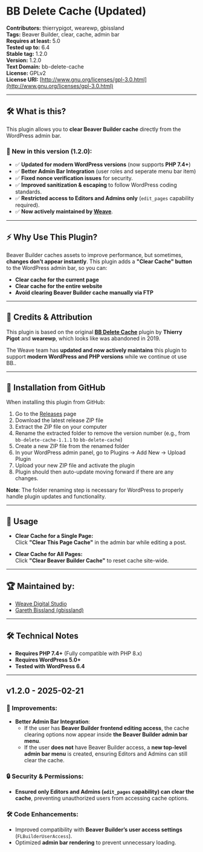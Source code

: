 # BB Delete Cache (Updated)

**Contributors:** thierrypigot, wearewp, gbissland  
**Tags:** Beaver Builder, clear, cache, admin bar  
**Requires at least:** 5.0  
**Tested up to:** 6.4  
**Stable tag:** 1.2.0  
**Version:** 1.2.0  
**Text Domain:** bb-delete-cache  
**License:** GPLv2  
**License URI:** [http://www.gnu.org/licenses/gpl-3.0.html](http://www.gnu.org/licenses/gpl-3.0.html)  

---

## 🛠 What is this?

This plugin allows you to **clear Beaver Builder cache** directly from the WordPress admin bar.  

### 🚀 New in this version (1.2.0):
- ✅ **Updated for modern WordPress versions** (now supports **PHP 7.4+**)
- ✅ **Better Admin Bar Integration**  (user roles and seperate menu bar item)
- ✅ **Fixed nonce verification issues** for security.  
- ✅ **Improved sanitization & escaping** to follow WordPress coding standards.
- ✅ **Restricted access to Editors and Admins only** (`edit_pages` capability required).  
- ✅ **Now actively maintained by [Weave](https://github.com/weavedigitalstudio/)**.  

---

## ⚡️ Why Use This Plugin?

Beaver Builder caches assets to improve performance, but sometimes, **changes don’t appear instantly**. This plugin adds a **"Clear Cache" button** to the WordPress admin bar, so you can:  

- **Clear cache for the current page**  
- **Clear cache for the entire website**  
- **Avoid clearing Beaver Builder cache manually via FTP**  

---

## 🔄 Credits & Attribution

This plugin is based on the original **[BB Delete Cache](https://wordpress.org/plugins/bb-delete-cache/)** plugin by **Thierry Pigot** and **wearewp**, which looks like was abandoned in 2019.  

The Weave team has **updated and now actively maintains** this plugin to support **modern WordPress and PHP versions** while we continue ot use BB..

---

## 🔧 Installation from GitHub

When installing this plugin from GitHub:

1. Go to the [Releases](https://github.com/weavedigitalstudio/bb-delete-cache/releases) page
2. Download the latest release ZIP file
3. Extract the ZIP file on your computer
4. Rename the extracted folder to remove the version number
   (e.g., from `bb-delete-cache-1.1.1` to `bb-delete-cache`)
5. Create a new ZIP file from the renamed folder
6. In your WordPress admin panel, go to Plugins → Add New → Upload Plugin
7. Upload your new ZIP file and activate the plugin
8. Plugin should then auto-update moving forward if there are any changes.

**Note**: The folder renaming step is necessary for WordPress to properly handle plugin updates and functionality.

---

## 📌 Usage

- **Clear Cache for a Single Page:**  
  Click **"Clear This Page Cache"** in the admin bar while editing a post.  
  
- **Clear Cache for All Pages:**  
  Click **"Clear Beaver Builder Cache"** to reset cache site-wide.  

---

## 🏆 Maintained by:

- [Weave Digital Studio](https://github.com/weavedigitalstudio/)  
- [Gareth Bissland (gbissland)](https://github.com/gbissland)  

---

## 🛠 Technical Notes

- **Requires PHP 7.4+** (Fully compatible with PHP 8.x)  
- **Requires WordPress 5.0+**  
- **Tested with WordPress 6.4**  

---

## v1.2.0 - 2025-02-21

### 🚀 Improvements:
- **Better Admin Bar Integration**:  
  - If the user has **Beaver Builder frontend editing access**, the cache clearing options now appear inside **the Beaver Builder admin bar menu**.  
  - If the user **does not** have Beaver Builder access, a **new top-level admin bar menu** is created, ensuring Editors and Admins can still clear the cache.  

### 🔒 Security & Permissions:
- **Ensured only Editors and Admins (`edit_pages` capability) can clear the cache**, preventing unauthorized users from accessing cache options.  

### 🛠 Code Enhancements:
- Improved compatibility with **Beaver Builder’s user access settings** (`FLBuilderUserAccess`).  
- Optimized **admin bar rendering** to prevent unnecessary loading.  

